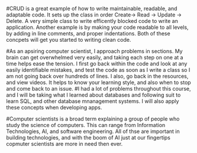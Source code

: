 #CRUD is a great example of how to write maintainable, readable, and adaptable code. It sets up the class in order Create-> Read -> Update -> Delete. A very simple class to write efficently blocked code to write an application. Another example is by making your code readable to all levels, by adding in line comments, and proper indentations. Both of these concpets will get you started to writing clean code.

#As an apsiring computer scientist, I approach problems in sections. My brain can get overwhelmed very easily, and taking each step on one at a time helps ease the tension. I first go back within the code and look at any easily identifiable mistakes, and test the code as soon as I write a class so I am not going back over hundreds of lines. I also, go back in the resources, and view videos. It helps to know your learning style, and also when to stop and come back to an issue. 
#I had a lot of problems throughout this course, and I will be taking what I learned about databases and following suit to learn SQL, and other database mnanagement systems. I will also apply these concepts when developing apps.

#Computer scientists is a broad term explaining a group of people who study the science of computers. This can range from Information Technologies, AI, and software engineering. All of thse are important in building technologies, and with the boom of AI just at our fingertips copmuter scientists are more in need then ever. 
